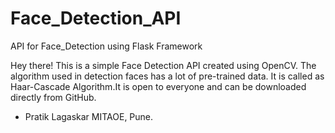 # Face_Detection_API
API for Face_Detection using Flask Framework


Hey there!
This is a simple Face Detection API created using OpenCV.
The algorithm used in detection faces has a lot of pre-trained data. It is called as 
Haar-Cascade Algorithm.It is open to everyone and can be downloaded directly from GitHub.

-
    Pratik Lagaskar
    MITAOE, Pune.

